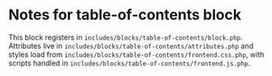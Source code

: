 # Notes for table-of-contents block

This block registers in `includes/blocks/table-of-contents/block.php`. Attributes live in `includes/blocks/table-of-contents/attributes.php` and styles load from `includes/blocks/table-of-contents/frontend.css.php`, with scripts handled in `includes/blocks/table-of-contents/frontend.js.php`.

